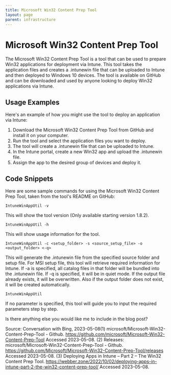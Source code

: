 ```yaml
---
title: Microsoft Win32 Content Prep Tool
layout: page
parent: infrastructure
---
```


# Microsoft Win32 Content Prep Tool

The Microsoft Win32 Content Prep Tool is a tool that can be used to prepare Win32 applications for deployment via Intune. This tool takes the application files and creates a .intunewin file that can be uploaded to Intune and then deployed to Windows 10 devices. The tool is available on GitHub and can be downloaded and used by anyone looking to deploy Win32 applications via Intune.

## Usage Examples

Here's an example of how you might use the tool to deploy an application via Intune:
1. Download the Microsoft Win32 Content Prep Tool from GitHub and install it on your computer.
2. Run the tool and select the application files you want to deploy.
3. The tool will create a .intunewin file that can be uploaded to Intune.
4. In the Intune portal, create a new Win32 app and upload the .intunewin file.
5. Assign the app to the desired group of devices and deploy it.

## Code Snippets

Here are some sample commands for using the Microsoft Win32 Content Prep Tool, taken from the tool's README on GitHub:

```
IntuneWinAppUtil -v
```
This will show the tool version (Only available starting version 1.8.2).

```
IntuneWinAppUtil -h
```
This will show usage information for the tool.

```
IntuneWinAppUtil -c <setup_folder> -s <source_setup_file> -o <output_folder> <-q>
```
This will generate the .intunewin file from the specified source folder and setup file. For MSI setup file, this tool will retrieve required information for Intune. If -a is specified, all catalog files in that folder will be bundled into the .intunewin file. If -q is specified, it will be in quiet mode. If the output file already exists, it will be overwritten. Also if the output folder does not exist, it will be created automatically.

```
IntuneWinAppUtil
```
If no parameter is specified, this tool will guide you to input the required parameters step by step.

Is there anything else you would like me to include in the blog post?

Source: Conversation with Bing, 2023-05-08(1) microsoft/Microsoft-Win32-Content-Prep-Tool - Github. https://github.com/microsoft/Microsoft-Win32-Content-Prep-Tool Accessed 2023-05-08.
(2) Releases: microsoft/Microsoft-Win32-Content-Prep-Tool - Github. https://github.com/Microsoft/Microsoft-Win32-Content-Prep-Tool/releases Accessed 2023-05-08.
(3) Deploying Apps in Intune – Part 2 – The Win32 Content Prep Tool. https://webber.zone/2022/10/02/deploying-apps-in-intune-part-2-the-win32-content-prep-tool/ Accessed 2023-05-08.